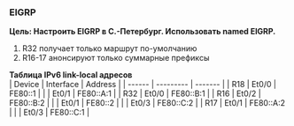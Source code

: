 ### EIGRP

**Цель: Настроить EIGRP в С.-Петербург. Использовать named EIGRP.**  
1. R32 получает только маршрут по-умолчанию  
2. R16-17 анонсируют только суммарные префиксы  

**Таблица IPv6 link-local адресов**  
| Device | Interface | Address   |
| ------ | --------- | -------   |
| R18    | Et0/0     | FE80::1   |
|        | Et0/1     | FE80::A:1 |
| R32    | Et0/0     | FE80::B:1 |
| R16    | Et0/2     | FE80::B:2 |
|        | Et0/1     | FE80::2   |
|        | Et0/3     | FE80::C:2 |
| R17    | Et0/1     | FE80::A:2 |
|        | Et0/3     | FE80::C:1 |
